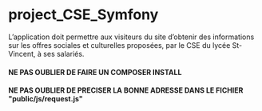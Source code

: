 # project_CSE_Symfony
L’application doit permettre aux visiteurs du site d’obtenir des informations sur les offres sociales et culturelles proposées, par le CSE du lycée St-Vincent, à ses salariés.

#### NE PAS OUBLIER DE FAIRE UN COMPOSER INSTALL
#### NE PAS OUBLIER DE PRECISER LA BONNE ADRESSE DANS LE FICHIER "public/js/request.js"
